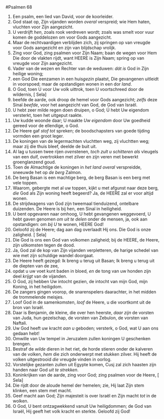 #Psalmen 68
1. Een psalm, een lied van David, voor de koorleider. 
2. God staat op, Zijn vijanden worden *overal* verspreid; wie Hem haten, vluchten voor Zijn aangezicht. 
3. U verdrijft *hen*, zoals rook verdreven wordt; zoals was smelt voor vuur komen de goddelozen om voor Gods aangezicht. 
4. Maar de rechtvaardigen verblijden zich, zij springen op van vreugde voor Gods aangezicht en zijn van blijdschap vrolijk. 
5. Zing voor God, zing psalmen voor Zijn Naam; baan de wegen voor Hem Die door de vlakten rijdt, want HEERE is Zijn Naam; spring op van vreugde voor Zijn aangezicht. 
6. Vader van de wezen en Rechter van de weduwen: *dát is* God in Zijn heilige woning; 
7. een God Die eenzamen in een huis*gezin* plaatst, Die gevangenen uitleidt in voorspoed; maar de opstandigen wonen in een dor *land*. 
8. O God, toen U voor Uw volk uittrok, toen U voortschreed door de wildernis, [ Sela] 
9. beefde de aarde, ook droop de hemel voor Gods aangezicht; *zelfs* deze Sinaï *beefde*, voor het aangezicht van God, de God van Israël. 
10. U hebt zeer milde regen doen druipen, o God; Ú hebt Uw eigendom versterkt, toen het uitgeput raakte. 
11. Uw kudde woonde daar; U maakte *Uw eigendom* door Uw goedheid gereed voor de ellendige, o God. 
12. De Heere gaf *stof tot* spreken; de boodschapsters van goede tijding vormden een groot leger. 
13. De koningen van de legermachten vluchtten weg, zij vluchtten weg; maar zij die thuis bleef, deelde de buit uit. 
14. Al lag u tussen twee rijen *oven*stenen, *toch zult u schitteren als* vleugels van een duif, overtrokken met zilver en zijn veren met bewerkt groenglanzend goud. 
15. Toen de Almachtige de koningen in *het land* *overal* verspreidde, sneeuwde het op *de berg* Zalmon. 
16. De berg Basan is een machtige berg, de berg Basan is een berg met vele toppen. 
17. Waarom, gebergte met al uw toppen, kijkt u met afgunst naar deze berg, *die* God als Zijn woning heeft begeerd? Ja, de HEERE zal er voor altijd wonen. 
18. De strijdwagens van God zijn tweemaal tienduizend, ontelbare duizenden. De Heere is bij hen, een Sinaï in heiligheid. 
19. U bent opgevaren naar omhoog, U hebt gevangenen weggevoerd, U hebt gaven genomen *om uit te delen* onder de mensen, ja, ook aan opstandigen: om *bij U* te wonen, HEERE God! 
20. Geloofd zij de Heere; dag aan dag overlaadt Hij ons. Die God is onze zaligheid. [ Sela] 
21. Die God is ons een God van volkomen zaligheid; bij de HEERE, de Heere, zijn uitkomsten tegen de dood. 
22. Ja, God zal de kop van Zijn vijanden verpletteren, de harige schedel van wie met zijn schuldige wandel doorgaat. 
23. De Heere heeft gezegd: Ik breng u terug uit Basan; Ik breng u terug uit de diepten van de zee, 
24. opdat u uw voet kunt baden in bloed, *en* de tong van uw honden zijn deel *krijgt* van de vijanden. 
25. O God, zij hebben Uw intocht gezien, de intocht van mijn God, mijn Koning, in het heiligdom. 
26. De zangers gingen voorop, de snarenspelers daarachter, in het midden de trommelende meisjes. 
27. Loof God in de samenkomsten, *loof* de Heere, u die voortkomt uit de bron van Israël. 
28. Daar is Benjamin, de kleine, die over hen heerste, *daar zijn* de vorsten van Juda, hun gezelschap, de vorsten van Zebulon, de vorsten van Naftali. 
29. Uw God heeft uw kracht *aan u* geboden; versterk, o God, wat U aan ons gedaan hebt! 
30. Omwille van Uw tempel in Jeruzalem zullen koningen U geschenken brengen. 
31. Bestraf de *wilde* dieren in het riet, de horde stieren onder de kalveren van de volken, *hem* die zich onderwerpt met stukken zilver. Hij heeft de volken uitgestrooid *die* vreugde vinden in oorlog. 
32. Vorstelijke gezanten zullen uit Egypte komen, Cusj zal zich haasten zijn handen naar God *uit te strekken*. 
33. Koninkrijken van de aarde, zing voor God; zing psalmen voor de Heere, [ Sela] 
34. Die rijdt door de aloude hemel der hemelen; zie, Hij laat Zijn stem klinken, een stem met macht. 
35. Geef macht aan God; Zijn majesteit is over Israël en Zijn macht *tot* in de wolken. 
36. O God, U bent ontzagwekkend vanuit Uw heiligdommen; de God van Israël, Hij geeft het volk kracht en sterkte. Geloofd zij God!
